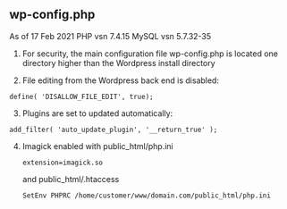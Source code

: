 ## wp-config.php

As of 17 Feb 2021
PHP vsn 7.4.15
MySQL vsn 5.7.32-35


1. For security, the main configuration file wp-config.php is located one directory higher than the Wordpress install directory

2. File editing from the Wordpress back end is disabled:

  `define( 'DISALLOW_FILE_EDIT', true);`

3. Plugins are set to updated automatically:

  `add_filter( 'auto_update_plugin', '__return_true' );`


4. Imagick enabled with public_html/php.ini

   `extension=imagick.so`

    and public_html/.htaccess

   `SetEnv PHPRC /home/customer/www/domain.com/public_html/php.ini`
